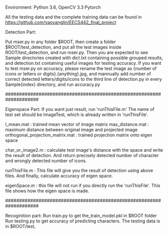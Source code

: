 Environment: Python 3.6, OpenCV 3.3 Pytorch

All the testing data and the complete training data can be found in
https://github.com/yaoyanglin/EECS442_final_project

Detection Part:

Put mser.py in any folder $ROOT, then create a folder $ROOT/test_detection, and put all the test images inside ROOT/test_detection, and run mser.py. Then you are expected to see Sample directories created with dict.txt containing possible grouped results, and detection.txt containing useful images for testing accuracy.
If you want to test mser.py on accuracy, please rename the test image as {number of icons or letters or digits}.{anything}.jpg, and mannually add number of correct detected letters/digits/icons to the third line of detection.py in every Sample{index} directory, and run accuracy.py

####################################################################

Eigenspace Part:
If you want just result, run 'runThisFile.m'
The name of test set should be ImageTest, which is already written in ‘runThisFile’.

I_mean.mat : trained mean vector of image matrix
max_distance.mat : maximum distance between original image and projected image
orthogonal_projection_matrix.mat : trained projection matrix onto eigen space

char_or_image2.m : calculate test image's distance with the space and write the result of detection. And return precisely detected number of character and wrongly detected number of icons.

runThisFile.m : This file will give you the result of detection using above files. And finally, calculate accuracy of eigen space.

eigenSpace.m : this file will not run if you directly run the 'runThisFile'. This file shows how the eigen space is made.

####################################################################

Recoginition part:
Run train.py to get the_train_model.pkl in $ROOT folder
Run testing.py to get accuracy of predicting characters. The testing data is in $ROOT/test,

